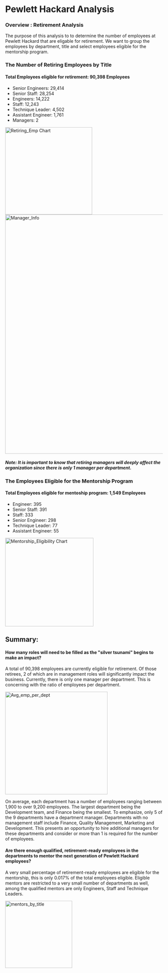 # Pewlett Hackard Analysis

### Overview : Retirement Analysis
The purpose of this analysis to to determine the number of employees at Pewlett Hackard that are eligable for retirement. We want to group the employees by department, title and select employees eligible for the mentorship program.

### The Number of Retiring Employees by Title

#### Total Employees eligible for retirement: 90,398 Employees
<ul> 
  <li>Senior Engineers: 29,414</li>
  <li>Senior Staff: 28,254</li>
  <li>Engineers: 14,222</li>
  <li>Staff: 12,243</li>
  <li>Technique Leader: 4,502</li>
  <li>Assistant Engineer: 1,761</li>
  <li>Managers: 2 </li>
</ul>

  <img width="278" alt="Retiring_Emp Chart" src="https://user-images.githubusercontent.com/88520573/135775415-b57ae1c2-ffaf-477d-a327-c97510d0b7d3.png">

  <img width="762" alt="Manager_Info" src="https://user-images.githubusercontent.com/88520573/135775637-5ed2cc3b-5a87-4b69-ae30-888c3559a9a9.png">

##### Note: It is important to know that retiring managers will deeply affect the organization since there is only 1 manager per department.

### The Employees Eligible for the Mentorship Program

#### Total Employees eligible for mentoship program: 1,549 Employees
<ul>
  <li>Engineer: 395 </li>
  <li>Senior Staff: 391 </li>
  <li>Staff: 333 </li>
  <li>Senior Engineer: 298 </li>
  <li>Technique Leader: 77</li>
  <li>Assistant Engineer: 55 </li>
</ul>

<img width="282" alt="Mentorship_Eligibility Chart" src="https://user-images.githubusercontent.com/88520573/135775355-f0f85234-c0c0-4b59-a6fd-9a56d7958444.png">

## Summary:
#### How many roles will need to be filled as the "silver tsunami" begins to make an impact?
A total of 90,398 employees are currently eligible for retirement. Of those retirees, 2 of which are in management roles will significantly impact the business. Currently, there is only one manager per department. This is concerning with the ratio of employees per department. 

<img width="327" alt="Avg_emp_per_dept" src="https://user-images.githubusercontent.com/88520573/135777830-57abf1ea-43a0-4032-995a-8616f6ebd4d1.png">

On average, each department has a number of employees ranging between 1,900 to over 9,200 employees. The largest department being the Development team, and Finance being the smallest. To emphasize, only 5 of the 9 departments have a department manager. Departments with no management staff include Finance, Quality Management, Marketing and Development. This presents an opportunity to hire additional managers for these departments and consider or more than 1 is required for the number of employees.

#### Are there enough qualified, retirement-ready employees in the departments to mentor the next generation of Pewlett Hackard employees?
A very small percentage of retirement-ready employees are eligible for the mentorship, this is only 0.017% of the total employees eligible. Eligible mentors are restricted to a very small number of departments as well, among the qualified mentors are only Engineers, Staff and Technique Leaders. 

<img width="214" alt="mentors_by_title" src="https://user-images.githubusercontent.com/88520573/135778435-b1ad38b9-64d1-4311-b08b-f0b358aeb47e.png">

